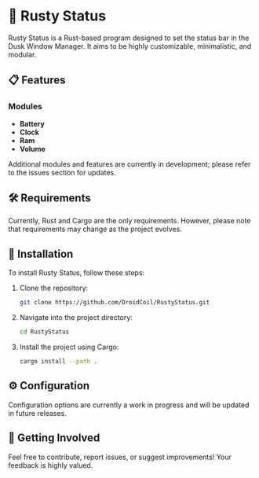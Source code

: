 # 🌟 Rusty Status
Rusty Status is a Rust-based program designed to set the status bar in the Dusk Window Manager. It aims to be highly customizable, minimalistic, and modular.

## 📋 Features

### Modules

- **Battery**
- **Clock**
- **Ram**
- **Volume**

Additional modules and features are currently in development; please refer to the issues section for updates.

## 🛠️ Requirements

Currently, Rust and Cargo are the only requirements. However, please note that requirements may change as the project evolves.

## 🚀 Installation

To install Rusty Status, follow these steps:

1. Clone the repository:
   ```sh
   git clone https://github.com/DroidCoil/RustyStatus.git
   ```

2. Navigate into the project directory:
   ```sh
   cd RustyStatus
   ```

3. Install the project using Cargo:
   ```sh
   cargo install --path .
   ```

## ⚙️  Configuration

Configuration options are currently a work in progress and will be updated in future releases.

## 👥 Getting Involved

Feel free to contribute, report issues, or suggest improvements! Your feedback is highly valued.
